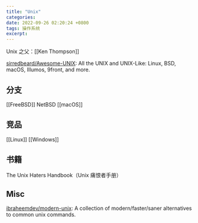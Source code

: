 ```yaml
---
title: "Unix"
categories: 
date: 2022-09-26 02:20:24 +0800
tags: 操作系统
excerpt: 
---
```


Unix 之父：[[Ken Thompson]]

[sirredbeard/Awesome-UNIX](https://github.com/sirredbeard/Awesome-UNIX): All the UNIX and UNIX-Like: Linux, BSD, macOS, Illumos, 9front, and more.



## 分支

[[FreeBSD]]
NetBSD
[[macOS]]



## 竞品

[[Linux]]
[[Windows]]

## 书籍

The Unix Haters Handbook（Unix 痛恨者手册）

## Misc

[ibraheemdev/modern-unix](https://github.com/ibraheemdev/modern-unix): A collection of modern/faster/saner alternatives to common unix commands.


